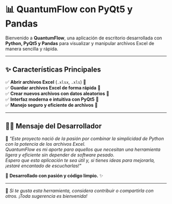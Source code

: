 # 📊 QuantumFlow con PyQt5 y Pandas  

Bienvenido a **QuantumFlow**, una aplicación de escritorio desarrollada con **Python, PyQt5 y Pandas** para visualizar y manipular archivos Excel de manera sencilla y rápida.  

---

## ✨ Características Principales  

✅ **Abrir archivos Excel** (`.xlsx`, `.xls`) 📂  
✅ **Guardar archivos Excel de forma rápida** 💾  
✅ **Crear nuevos archivos con datos aleatorios** 🎲  
✅ **Interfaz moderna e intuitiva con PyQt5** 🎨  
✅ **Manejo seguro y eficiente de archivos** 🔐  

---

## 🧑‍💻 Mensaje del Desarrollador  

💬 _"Este proyecto nació de la pasión por combinar la simplicidad de Python con la potencia de los archivos Excel.  
QuantumFlow es mi aporte para aquellos que necesitan una herramienta ligera y eficiente sin depender de software pesado.  
Espero que esta aplicación te sea útil y, si tienes ideas para mejorarla, ¡estaré encantado de escucharlas!"_  

🚀 **Desarrollado con pasión y código limpio.** ✨  

---

📌 *Si te gusta esta herramienta, considera contribuir o compartirla con otros. ¡Toda sugerencia es bienvenida!*  
